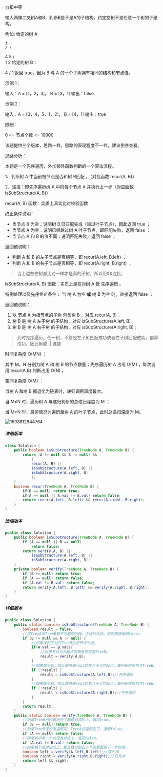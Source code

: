 力扣中等



输入两棵二叉树A和B，判断B是不是A的子结构。约定空树不是任意一个树的子结构。



例如:
给定的树 A:

  	3
 	/ \

   4   5
  / \
 1   2
给定的树 B：

   4 
  /
 1
返回 true，因为 B 与 A 的一个子树拥有相同的结构和节点值。



示例 1：

输入：A = [1，2，3]， B = [3，1]
输出：false

示例 2：

输入：A = [3，4，5，1，2]， B = [4，1]
输出：true



限制：

0 <= 节点个数 <= 10000





该题提供三个版本，思路一样，思路的表现程度不一样，建议倒序查看。

思路分析：

本题是一个先序遍历，外加额外函数判断的一个算法流程。

1、判断树 A 中当前根节点是否和树 B匹配 。（对应函数 recur(A, B)）

2、递进：即先序遍历树 A 中的每个节点 A 并执行上一步（对应函数 isSubStructure(A, B)） 





recur(A, B) 函数：实质上真实比对校验函数

终止条件说明：

- 当节点 B 为空：说明树 B 已匹配完成（越过叶子节点），因此返回 true ；
- 当节点 A 为空：说明已经越过树 A 叶子节点，即匹配失败，返回 false ；
- 当节点 A 和 B 的值不同：说明匹配失败，返回 false ；

返回值说明：

- 判断 A 和 B 的左子节点是否相等，即 recur(A.left, B.left) ；
- 判断 A 和 B 的右子节点是否相等，即 recur(A.right, B.right) ；

> 当上边左右树都比对一样才是真的子树，所以用&&连接。





isSubStructure(A, B) 函数：实质上是在对树 A 做 先序遍历 。

特例处理以及先序终止条件： 当 树 A 为空 **或** 树 B 为空 时，直接返回 false ；

返回值说明：

1. 以 节点 A 为根节点的子树 包含树 B ，对应 recur(A, B)；
2. 树 B 是 树 A 左子树 的子结构，对应 isSubStructure(A.left, B)；
3. 树 B 是 树 A 右子树 的子结构，对应 isSubStructure(A.right, B)；

> 此时先序遍历，任一树，不管是左子树匹配成功或者右子树匹配成功，都算成功。因此用或 || 连接





时间复杂度 O(MN) ： 

其中 M，N 分别为树 A 和 树 B 的节点数量；先序遍历树 A 占用 O(M) ，每次调用 recur(A,B) 判断占用 O(N) 。

空间复杂度 O(M) ： 

当树 A 和树 B 都退化为链表时，递归调用深度最大。

当 M≤N 时，遍历树 A 与递归判断的总递归深度为 M ；

当 M>N 时，最差情况为遍历至树 A 的叶子节点，此时总递归深度为 M。

![1608812844764](F:/项目/Git-md/ZJW-Summary/assets/1608812844764.png)

##### 浓缩版本

````java
class Solution {
    public boolean isSubStructure(TreeNode A, TreeNode B) {
        return (A != null && B != null) && 
            (
            recur(A, B) || 
            isSubStructure(A.left, B) || 
            isSubStructure(A.right, B)
        	);
    }
    boolean recur(TreeNode A, TreeNode B) {
        if(B == null) return true;
        if(A == null || A.val != B.val) return false;
        return recur(A.left, B.left) && recur(A.right, B.right);
    }
}
````

##### 压缩版本

````java
public class Solution {
    public boolean isSubStructure(TreeNode A, TreeNode B) {
        if (A == null || B == null)
            return false;
        return verify(A, B) || 
            isSubStructure(A.left, B) || 
            isSubStructure(A.right, B);
    }
    private boolean verify(TreeNode A, TreeNode B) {
        if (B == null) return true;
        if (A == null) return false;
        if (A.val != B.val) return false;
        return verify(A.left, B.left) && verify(A.right, B.right);
    }
}
````

##### 详细版本

````java
public class Solution {
    public static boolean isSubStructure(TreeNode A, TreeNode B) {
		boolean result = false;
		//当TreeA和TreeB都不为零的时候，才进行比较。否则直接返回false。
		if (B != null && A != null) {
			//如果找到了对应TreeB的根节点的点。
			if(A.val == B.val){
				//以根节点为为起点判断是否包含TreeB。
				result = verify(A,B);
			}
			//如果找不到，那么就再去root的左儿子当作起点，去判断时候包含TreeB。
			if (!result) {
				result = isSubStructure(A.left,B);//先序遍历
			}
			//如果找不到，那么就再去root的右儿子当作起点，去判断时候包含TreeB。
			if (!result) {
				result = isSubStructure(A.right,B);//先序遍历
            }
        }
		return result;
	}
	public static boolean verify(TreeNode A, TreeNode B) {
		//如果TreeB已经遍历完了都能对应的上，返回true。
		if (B == null) return true;
		//如果TreeB还没有遍历完，TreeA却遍历完了。返回false。
		if (A == null) return false;
		//如果其中有一个点没有对应上，返回false。
    	if (A.val != B.val) return false;
    	//如果根节点对应的上，那么就分别去子节点里面做下一步校验。
        boolean left = verify(A.left,B.left);//双先序
        boolean right = verify(A.right,B.right);//双先序
    	return left && right;                           		    
    }
}
````

